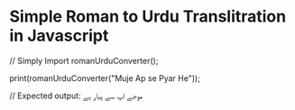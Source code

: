 # Simple Roman to Urdu Translitration in Javascript

// Simply Import romanUrduConverter();

print(romanUrduConverter("Muje Ap se Pyar He"));

// Expected output:   موجے اپ سے پیار ہے
